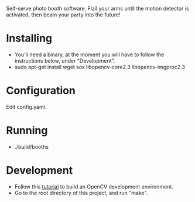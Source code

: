 Self-serve photo booth software.  Flail your arms until the motion
detector is activated, then beam your party into the future!

Installing
==========

* You'll need a binary, at the moment you will have to follow the instructions below, under "Development".
* sudo apt-get install wget sox libopencv-core2.3 libopencv-imgproc2.3

Configuration
=============

Edit config.yaml.

Running
=======

* ./build/booths

Development
===========

* Follow this [tutorial](http://docs.opencv.org/doc/tutorials/introduction/linux_install/linux_install.html#linux-installation) to build an OpenCV development environment.
* Go to the root directory of this project, and run "make".
